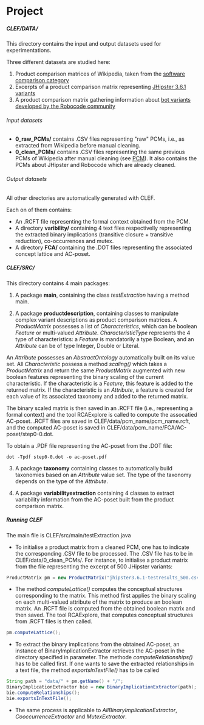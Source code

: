# Project

##### CLEF/DATA/

This directory contains the input and output datasets used for experimentations.

Three different datasets are studied here:
1. Product comparison matrices of Wikipedia, taken from the [software comparison category](https://en.wikipedia.org/wiki/Category:Software_comparisons)
2. Excerpts of a product comparison matrix representing [JHipster 3.6.1 variants](https://github.com/xdevroey/jhipster-dataset/tree/master/v3.6.1.) 
3. A product comparison matrix gathering information about [bot variants developed by the Robocode community](https://github.com/but4reuse/RobocodeSPL_teaching) 

###### Input datasets

* **0\_raw\_PCMs/** contains .CSV  files representing "raw" PCMs, i.e., as extracted from Wikipedia before manual cleaning.
* **0\_clean\_PCMs/** contains .CSV  files representing the same previous PCMs of Wikipedia after manual cleaning (see [PCM](https://gite.lirmm.fr/jcarbonnel/CLEF/blob/master/Documentation/ProductComparisonMatrix.md)). It also contains the PCMs about JHipster and Robocode which are already cleaned.


###### Output datasets

All other directories are automatically generated with CLEF.

Each on of them contains:
* An .RCFT file representing the formal context obtained from the PCM.
* A directory **varibility/** containing 4 text files respectivelly representing the extracted binary implications (transitive closure + transitive reduction), co-occurrences and mutex.
* A directory **FCA/** containing the .DOT files representing the associated concept lattice and AC-poset.

##### CLEF/SRC/

This directory contains 4 main packages:

1. A package **main**, containing the class _testExtraction_ having a method main.

2. A package **productdescription**, containing classes to manipulate complex variant descriptions as product comparison matrices.
A _ProductMatrix_ possesses a list of _Characteristics_, which can be boolean _Feature_ or multi-valued _Attribute_.
_CharacteristicType_ represents the 4 type of characteristics: a _Feature_ is mandatorily a type Boolean, and an _Attribute_ can be of type Integer, Double or Literal.

An _Attribute_ possesses an _AbstractOntology_ automatically built on its value set. 
All _Characteristic_ possess a method _scaling()_ which takes a _ProductMatrix_ and return the same _ProductMatrix_ augmented with new boolean features representing the binary scaling of the current characteristic. 
If the characteristic is a _Feature_, this feature is added to the returned matrix.
If the characteristic is an _Attribute_, a feature is created for each value of its associated taxonomy and added to the returned matrix.

The binary scaled matrix is then saved in an .RCFT file (i.e., representing a formal context) and the tool RCAExplore is called to compute the assocatied AC-poset.
.RCFT files are saved in CLEF/data/pcm\_name/pcm\_name.rcft, and the computed AC-poset is saved in CLEF/data/pcm\_name/FCA/AC-poset/step0-0.dot.

To obtain a .PDF file representing the AC-poset from the .DOT file:

```
dot -Tpdf step0-0.dot -o ac-poset.pdf
```

3. A package **taxonomy** containing classes to automatically build taxonomies based on an _Attribute_ value set.
The type of the taxonomy depends on the type of the _Attribute_.

4. A package **variabilityextraction**  containing 4 classes to extract variability information from the AC-poset built from the product comparison matrix.


##### Running CLEF

The main file is  CLEF/src/main/testExtraction.java 

* To initialise a product matrix from a cleaned PCM, one has to indicate the corresponding .CSV file to be processed.
The .CSV file has to be in CLEF/data/0\_clean\_PCMs/.
For instance, to initialise a product matrix from the file representing the excerpt of 500 JHipster variants: 

```java
ProductMatrix pm = new ProductMatrix("jhipster3.6.1-testresults_500.csv");
```

* The method _computeLattice()_ computes the conceptual structures corresponding to the matrix.
This method first applies the binary scaling on each multi-valued attribute of the matrix to produce an boolean matrix.
An .RCFT file is computed from the obtained boolean matrix and then saved.
The tool RCAExplore, that computes conceptual structures from .RCFT files is then called.

```java
pm.computeLattice();
```

* To extract the binary implications from the obtained AC-poset, an instance of BinaryImplicationExtractor retrieves the AC-poset in the directory specified in parameter.
 The methode _computeRelationships()_ has to be called first.
If one wants to save the extracted relationships in a text file, the method _exportsInTextFile()_ has to be called

```java
String path = "data/" + pm.getName() + "/";
BinaryImplicationExtractor bie = new BinaryImplicationExtractor(path);
bie.computeRelationships();
bie.exportsInTextFile();
```

* The same process is applicable to _AllBinaryImplicationExtractor_, _CooccurrenceExtractor_ and _MutexExtractor_.
